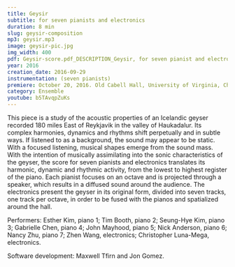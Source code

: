 ```yaml
---
title: Geysir
subtitle: for seven pianists and electronics
duration: 8 min
slug: geysir-composition
mp3: geysir.mp3
image: geysir-pic.jpg
img_width: 400
pdf: Geysir-score.pdf_DESCRIPTION_Geysir, for seven pianist and electronics $geysir-pitch-class-predominance-analysis.pdf_DESCRIPTION_Geysir's pitch-class predominance analysis
year: 2016
creation_date: 2016-09-29
instrumentation: (seven pianists)
premiere: October 20, 2016. Old Cabell Hall, University of Virginia, Charlottesville, Virginia.
category: Ensemble
youtube: b5TAvqpZuKs
---
```


This piece is a study of the acoustic properties of an Icelandic geyser recorded 180 miles East of Reykjavik in the valley of Haukadalur. Its complex harmonies, dynamics and rhythms shift perpetually and in subtle ways. If listened to as a background, the sound may appear to be static. With a focused listening, musical shapes emerge from the sound mass. With the intention of musically assimilating into the sonic characteristics of the geyser, the score for seven pianists and electronics translates its harmonic, dynamic and rhythmic activity, from the lowest to highest register of the piano. Each pianist focuses on an octave and is projected through a speaker, which results in a diffused sound around the audience. The electronics present the geyser in its original form, divided into seven tracks, one track per octave, in order to be fused with the pianos and spatialized around the hall. 

Performers: Esther Kim, piano 1; Tim Booth, piano 2; Seung-Hye Kim, piano 3; Gabrielle Chen, piano 4; John Mayhood, piano 5; Nick Anderson, piano 6; Nancy Zhu, piano 7; Zhen Wang, electronics; Christopher Luna-Mega, electronics.

Software development: Maxwell Tfirn and Jon Gomez.